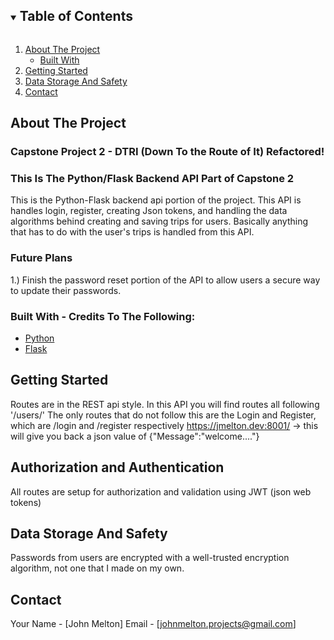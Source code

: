 <!-- TABLE OF CONTENTS -->
<details open="open">
  <summary><h2 style="display: inline-block">Table of Contents</h2></summary>
  <ol>
    <li>
      <a href="#about-the-project">About The Project</a>
      <ul>
        <li><a href="#built-with">Built With</a></li>
      </ul>
    </li>
    <li>
      <a href="#getting-started">Getting Started</a>
    </li>
    <li><a href="#data-storage-and-safety">Data Storage And Safety</a></li>
    <li><a href="#contact">Contact</a></li>
  </ol>
</details>



<!-- ABOUT THE PROJECT -->
## About The Project

### Capstone Project 2 - DTRI (Down To the Route of It) Refactored!
### This Is The Python/Flask Backend API Part of Capstone 2

This is the Python-Flask backend api portion of the project. This API is handles login, register, creating Json tokens, and handling the data algorithms behind creating and saving trips for users. Basically anything that has to do with the user's trips is handled from this API.

### Future Plans
1.) Finish the password reset portion of the API to allow users a secure way to update their passwords.

### Built With - Credits To The Following:

* [Python](https://www.python.org/)
* [Flask](https://flask.palletsprojects.com/en/2.0.x/)


<!-- GETTING STARTED -->
## Getting Started

Routes are in the REST api style.
In this API you will find routes all following '/users/'
The only routes that do not follow this are the Login and Register, which are /login and /register respectively
https://jmelton.dev:8001/   -> this will give you back a json value of {"Message":"welcome...."}


<!-- DATA STORAGE AND SAFETY -->
## Authorization and Authentication

All routes are setup for authorization and validation using JWT (json web tokens) 

## Data Storage And Safety

Passwords from users are encrypted with a well-trusted encryption algorithm, not one that I made on my own.

<!-- CONTACT -->
## Contact

Your Name - [John Melton]
Email - [johnmelton.projects@gmail.com]









